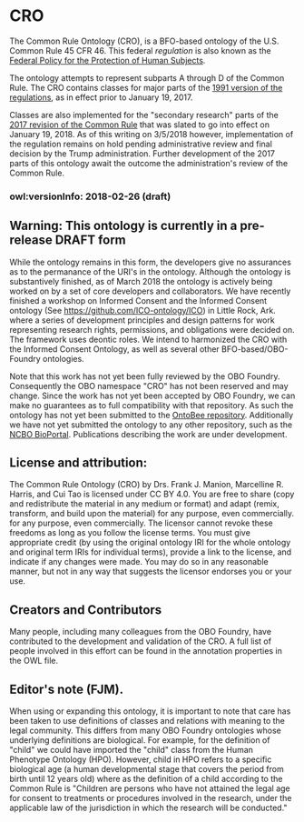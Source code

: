 # CRO
The Common Rule Ontology \(CRO\), is a BFO-based ontology of the U.S. Common Rule 45 CFR 46. This federal *regulation* is also known as the [Federal Policy for the Protection of Human Subjects](https://www.hhs.gov/ohrp/regulations-and-policy/regulations/common-rule/index.html). 

The ontology attempts to represent subparts A through D of the Common Rule. The CRO contains classes for major parts of the [1991 version of the regulations](https://www.hhs.gov/ohrp/regulations-and-policy/regulations/45-cfr-46/index.html), as in effect prior to January 19, 2017. 

Classes are also implemented for the "secondary research" parts of the [2017 revision of the Common Rule](https://www.hhs.gov/ohrp/regulations-and-policy/regulations/finalized-revisions-common-rule/index.html) that was slated to go into effect on January 19, 2018. As of this writing on 3/5/2018 however, implementation of the regulation remains on hold pending administrative review and final decision by the Trump administration. Further development of the 2017 parts of this ontology await the outcome the administration's review of the Common Rule. 

### owl:versionInfo: 2018-02-26 \(draft\)
## Warning: This ontology is currently in a pre-release DRAFT form
While the ontology remains in this form, the developers give no assurances as to the permanance of the URI's in the ontology. Although the ontology is substantively finished, as of March 2018 the ontology is actively being worked on by a set of core developers and collaborators. We have recently finished a workshop on Informed Consent and the Informed Consent ontology (See https://github.com/ICO-ontology/ICO) in Little Rock, Ark. where a series of development principles and design patterns for work representing research rights, permissions, and obligations were decided on. The framework uses deontic roles. We intend to harmonized the CRO with the Informed Consent Ontology, as well as several other BFO-based/OBO-Foundry ontologies.

Note that this work has not yet been fully reviewed by the OBO Foundry. Consequently the OBO namespace "CRO" has not been reserved and may change. Since the work has not yet been accepted by OBO Foundry, we can make no guarantees as to full compatibility with that repository. As such the ontology has not yet been submitted to the [OntoBee repository](http://www.ontobee.org/). Additionally we have not yet submitted the ontology to any other repository, such as the [NCBO BioPortal](https://bioportal.bioontology.org/). Publications describing the work are under development.

## License and attribution:
The Common Rule Ontology (CRO)  by Drs. Frank J. Manion, Marcelline R. Harris, and Cui Tao  is licensed under CC BY 4.0. You are free to share (copy and redistribute the material in any medium or format) and adapt (remix, transform, and build upon the material) for any purpose, even commercially. for any purpose, even commercially. The licensor cannot revoke these freedoms as long as you follow the license terms. You must give appropriate credit (by using the original ontology IRI for the whole ontology and original term IRIs for individual terms), provide a link to the license, and indicate if any changes were made. You may do so in any reasonable manner, but not in any way that suggests the licensor endorses you or your use.

## Creators and Contributors
Many people, including many colleagues from the OBO Foundry, have contributed to the development and validation of the CRO. A full list of people involved in this effort can be found in the annotation properties in the OWL file.

## Editor's note (FJM).
When using or expanding this ontology, it is important to note that care has been taken to use definitions of classes and relations with meaning to the legal community. This differs from many OBO Foundry ontologies whose underlying definitions are biological. For example, for the definition of "child" we could have imported the "child" class from the Human Phenotype Ontology \(HPO\). However, child in HPO  refers to a specific biological age (a human developmental stage that covers the period from birth until 12 years old) where as the definition of a child according to the Common Rule is "Children are persons who have not attained the legal age for consent to treatments or procedures involved in the research, under the applicable law of the jurisdiction in which the research will be conducted."


